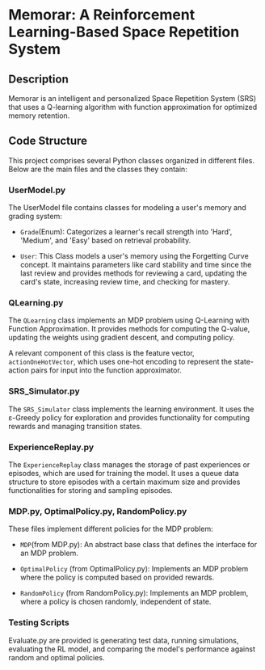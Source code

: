 # Memorar: A Reinforcement Learning-Based Space Repetition System

## Description

Memorar is an intelligent and personalized Space Repetition System (SRS) that uses a Q-learning algorithm with function approximation for optimized memory retention.

## Code Structure

This project comprises several Python classes organized in different files. Below are the main files and the classes they contain:

### UserModel.py

The UserModel file contains classes for modeling a user's memory and grading system:

- `Grade`(Enum): Categorizes a learner's recall strength into 'Hard', 'Medium', and 'Easy' based on retrieval probability.

- `User`: This Class models a user's memory using the Forgetting Curve concept. It maintains parameters like card stability and time since the last review and provides methods for reviewing a card, updating the card's state, increasing review time, and checking for mastery.

### QLearning.py

The `QLearning` class implements an MDP problem using Q-Learning with Function Approximation. It provides methods for computing the Q-value, updating the weights using gradient descent, and computing policy.

A relevant component of this class is the feature vector, `actionOneHotVector`, which uses one-hot encoding to represent the state-action pairs for input into the function approximator.

### SRS_Simulator.py

The `SRS_Simulator` class implements the learning environment. It uses the ε-Greedy policy for exploration and provides functionality for computing rewards and managing transition states.

### ExperienceReplay.py

The `ExperienceReplay` class manages the storage of past experiences or episodes, which are used for training the model. It uses a queue data structure to store episodes with a certain maximum size and provides functionalities for storing and sampling episodes.

### MDP.py, OptimalPolicy.py, RandomPolicy.py

These files implement different policies for the MDP problem:

- `MDP`(from MDP.py): An abstract base class that defines the interface for an MDP problem.

- `OptimalPolicy` (from OptimalPolicy.py): Implements an MDP problem where the policy is computed based on provided rewards.

- `RandomPolicy` (from RandomPolicy.py): Implements an MDP problem, where a policy is chosen randomly, independent of state.

### Testing Scripts

Evaluate.py are provided is generating test data, running simulations, evaluating the RL model, and comparing the model's performance against random and optimal policies.